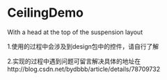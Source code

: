 # CeilingDemo
With a head at the top of the suspension layout

1.使用的过程中会涉及到design包中的控件，请自行了解

2.实现的过程中遇到问题可留言解决具体的地址在http://blog.csdn.net/bydbbb/article/details/78709732
